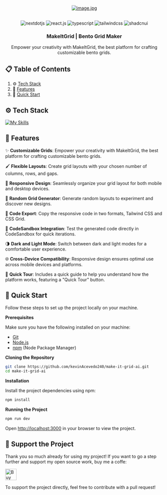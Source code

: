 <div align="center">
  
  <br />

  [![image.jpg](https://i.postimg.cc/NF22ZyKx/image.jpg)](https://postimg.cc/8fDC6zBF)

  <br/>

  <div>
    <img src="https://img.shields.io/badge/-Next_JS-black?style=for-the-badge&logoColor=white&logo=nextdotjs&color=000000" alt="nextdotjs" />
    <img src="https://img.shields.io/badge/-React_JS-black?style=for-the-badge&logoColor=white&logo=react&color=61DAFB" alt="react.js" />
    <img src="https://img.shields.io/badge/-Typescript-black?style=for-the-badge&logoColor=white&logo=typescript&color=3178C6" alt="typescript" />
    <img src="https://img.shields.io/badge/-Tailwind_CSS-black?style=for-the-badge&logoColor=white&logo=tailwindcss&color=06B6D4" alt="tailwindcss" />
    <img src="https://img.shields.io/badge/shadcn%2Fui-000000?style=for-the-badge&logo=shadcnui&logoColor=white" alt="shadcnui" />
    
  </div>

  <h3 align="center">MakeItGrid | Bento Grid Maker</h3>

   <div align="center">
     Empower your creativity with MakeItGrid, the best platform for crafting customizable bento grids. 
    </div>
</div>

## 📋 <a name="table">Table of Contents</a>

1. ⚙️ [Tech Stack](#tech-stack)
2. 🔋 [Features](#features)
3. 🤸 [Quick Start](#quick-start)


## <a name="tech-stack">⚙️ Tech Stack</a>

[![My Skills](https://skillicons.dev/icons?i=tailwind,typescript,react,nextjs)](https://skillicons.dev)<br/>

## <a name="features">🔋 Features</a>

✨ **Customizable Grids**: Empower your creativity with MakeItGrid, the best platform for crafting customizable bento grids.

🖌️ **Flexible Layouts**: Create grid layouts with your chosen number of columns, rows, and gaps.

📱 **Responsive Design**: Seamlessly organize your grid layout for both mobile and desktop devices.

🎲 **Random Grid Generator**: Generate random layouts to experiment and discover new designs.

📄 **Code Export**: Copy the responsive code in two formats, Tailwind CSS and CSS Grid.

🔗 **CodeSandbox Integration**: Test the generated code directly in CodeSandbox for quick iterations.

🌗 **Dark and Light Mode**: Switch between dark and light modes for a comfortable user experience.

🌐 **Cross-Device Compatibility**: Responsive design ensures optimal use across mobile devices and platforms.

🚀 **Quick Tour**: Includes a quick guide to help you understand how the platform works, featuring a "Quick Tour" button.


## <a name="quick-start">🤸 Quick Start</a>

Follow these steps to set up the project locally on your machine.

**Prerequisites**

Make sure you have the following installed on your machine:

- [Git](https://git-scm.com/)
- [Node.js](https://nodejs.org/en)
- [npm](https://www.npmjs.com/) (Node Package Manager)

**Cloning the Repository**

```bash
git clone https://github.com/kevinAcevedo240/make-it-grid-ai.git
cd make-it-grid-ai
```

**Installation**

Install the project dependencies using npm:

```bash
npm install
```

**Running the Project**

```bash
npm run dev
```

Open [http://localhost:3000](http://localhost:3000) in your browser to view the project.


## 💖 Support the Project

Thank you so much already for using my project! If you want to go a step further and support my open source work, buy me a coffe:

<a href='https://buymeacoffee.com/kevinacevedo' target='_blank'><img height='42' style='border:0px;height:36px;' src='https://i.postimg.cc/C5JMPSN4/buymecoffe.png' border='0' alt='Buy Me a Coffee' /></a>

To support the project directly, feel free to contribute with a pull request!